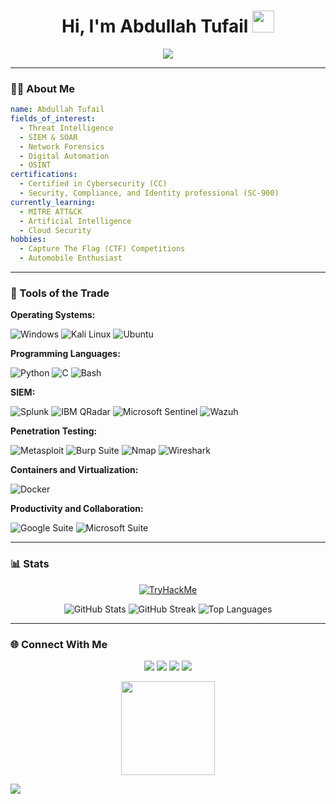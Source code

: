 <h1 align="center"><b>Hi, I'm Abdullah Tufail </b><img src="https://media.giphy.com/media/hvRJCLFzcasrR4ia7z/giphy.gif" width="35"></h1>

<p align="center">
  <img src="https://readme-typing-svg.herokuapp.com?font=Time+New+Roman&color=1e90ff&size=25&center=true&vCenter=true&width=600&height=100&lines=Cyber+Security+Student,;Active+Learner,;Researcher;CTF's/Blue+Teaming..<3">
</p>


---

### 👨‍💻 About Me

```yaml
name: Abdullah Tufail
fields_of_interest: 
  - Threat Intelligence
  - SIEM & SOAR
  - Network Forensics
  - Digital Automation
  - OSINT
certifications:
  - Certified in Cybersecurity (CC)
  - Security, Compliance, and Identity professional (SC-900)
currently_learning: 
  - MITRE ATT&CK
  - Artificial Intelligence
  - Cloud Security
hobbies: 
  - Capture The Flag (CTF) Competitions
  - Automobile Enthusiast
```

---

### 🔧 Tools of the Trade

**Operating Systems:**
<p>
  <img src="https://img.shields.io/badge/Windows-0078D6?style=for-the-badge&logo=windows&logoColor=white" alt="Windows">
  <img src="https://img.shields.io/badge/Kali_Linux-557C94?style=for-the-badge&logo=kali-linux&logoColor=white" alt="Kali Linux">
  <img src="https://img.shields.io/badge/Ubuntu-%230E6F00?style=for-the-badge&logo=ubuntu&logoColor=white" alt="Ubuntu">
</p>

**Programming Languages:**
<p>
  <img src="https://img.shields.io/badge/Python-%2335A8E0?style=for-the-badge&logo=python&logoColor=white" alt="Python">
  <img src="https://img.shields.io/badge/C-%2300599C?style=for-the-badge&logo=c&logoColor=white" alt="C">
  <img src="https://img.shields.io/badge/Bash-%2319A1D7?style=for-the-badge&logo=gnu-bash&logoColor=white" alt="Bash">
</p>

**SIEM:**
<p>
  <img src="https://img.shields.io/badge/Splunk-%230E6C6F?style=for-the-badge&logo=splunk&logoColor=white" alt="Splunk">
  <img src="https://img.shields.io/badge/IBM%20QRadar-%230B0B3B?style=for-the-badge&logo=ibm&logoColor=white" alt="IBM QRadar">
  <img src="https://img.shields.io/badge/Microsoft%20Sentinel-666666?style=for-the-badge&logo=microsoft&logoColor=white" alt="Microsoft Sentinel">
  <img src="https://img.shields.io/badge/Wazuh-%230C4B8C?style=for-the-badge&logo=wazuh&logoColor=white" alt="Wazuh">
</p>

**Penetration Testing:**
<p>
  <img src="https://img.shields.io/badge/Metasploit-%23FF5C5C?style=for-the-badge&logo=metasploit&logoColor=white" alt="Metasploit">
  <img src="https://img.shields.io/badge/Burp%20Suite-%23F7C6C7?style=for-the-badge&logo=burp-suite&logoColor=white" alt="Burp Suite">
  <img src="https://img.shields.io/badge/Nmap-%234B8F29?style=for-the-badge&logo=nmap&logoColor=white" alt="Nmap">
  <img src="https://img.shields.io/badge/Wireshark-%232C0076?style=for-the-badge&logo=wireshark&logoColor=white" alt="Wireshark">
</p>

**Containers and Virtualization:**
<p>
  <img src="https://img.shields.io/badge/Docker-%230db7ed?style=for-the-badge&logo=docker&logoColor=white" alt="Docker">
</p>

**Productivity and Collaboration:**
<p>
  <img src="https://img.shields.io/badge/Google%20Suite-%234285F4?style=for-the-badge&logo=google&logoColor=white" alt="Google Suite">
  <img src="https://img.shields.io/badge/Microsoft%20Suite-%234285F4?style=for-the-badge&logo=microsoft&logoColor=white" alt="Microsoft Suite">
</p>

---



### 📊 Stats
<div align="center">
 <a href="https://tryhackme.com/p/m4te"><img src="https://tryhackme-badges.s3.amazonaws.com/m4te.png" alt="TryHackMe"></a>
</div>
<p align="center">
  <img src="https://github-readme-stats.vercel.app/api?username=abdula-2fal&show_icons=true&theme=dark&hide_border=true&icon_color=1e90ff&title_color=1e90ff&bg_color=000000" alt="GitHub Stats">
  <img src="https://github-readme-streak-stats.herokuapp.com/?user=abdula-2fal&theme=dark&hide_border=true&background=000000&ring=1e90ff&fire=1e90ff" alt="GitHub Streak">
  <img src="https://github-readme-stats.vercel.app/api/top-langs/?username=abdula-2fal&layout=compact&theme=dark&hide_border=true&bg_color=000000&title_color=1e90ff" alt="Top Languages">
</p>



---

### 🌐 Connect With Me

<p align="center">
  <a href="https://www.linkedin.com/in/abdula2fal/"><img src="https://img.shields.io/badge/LinkedIn-Connect-blue?style=for-the-badge&logo=linkedin"></a>
  <a href="mailto:abdullahtufail46@gmail.com"><img src="https://img.shields.io/badge/Email-Get%20in%20Touch-red?style=for-the-badge&logo=gmail"></a>
  <a href="https://medium.com/@abdullahtufail46"><img src="https://img.shields.io/badge/Medium-Follow-orange?style=for-the-badge&logo=medium"></a>
  <a href="https://discordapp.com/users/852973004458557440/"><img src="https://img.shields.io/badge/Discord-Connect-blueviolet?style=for-the-badge&logo=discord"></a>
</p>

<p align="center">
  <img src="https://media3.giphy.com/media/v1.Y2lkPTc5MGI3NjExbm80ZnpmOXYxN3c1dGR4bHNrc3Uxb3gxaTd0c2x0eTE3Nmp5MHFmaiZlcD12MV9pbnRlcm5hbF9naWZfYnlfaWQmY3Q9Zw/xUPGcLvo0MIkriPh2o/giphy.webp" width="150">
</p>

![](https://visitcount.itsvg.in/api?id=abdula-2fal&label=Profile%20Views&pretty=false)
